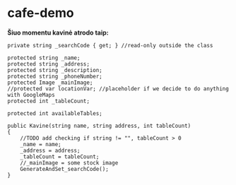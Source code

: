 # cafe-demo

**Šiuo momentu kavinė atrodo taip:**

    private string _searchCode { get; } //read-only outside the class

    protected string _name;
    protected string _address;
    protected string _description;
    protected string _phoneNumber;
    protected Image _mainImage;
    //protected var locationVar; //placeholder if we decide to do anything with GoogleMaps
    protected int _tableCount;

    protected int availableTables;

    public Kavine(string name, string address, int tableCount)
    {
        //TODO add checking if string != "", tableCount > 0
        _name = name;
        _address = address;
        _tableCount = tableCount;
        //_mainImage = some stock image
        GenerateAndSet_searchCode();
    }
